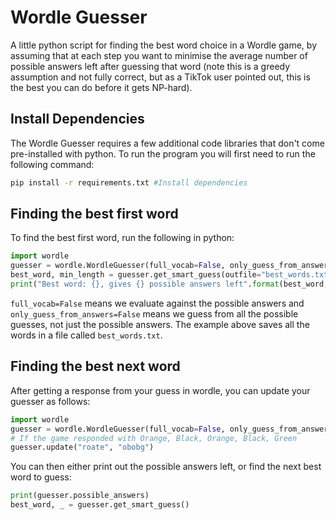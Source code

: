# Wordle Guesser
A little python script for finding the best word choice in a Wordle game, by assuming that at each step you want to minimise the average number of possible answers left after guessing that word (note this is a greedy assumption and not fully correct, but as a TikTok user pointed out, this is the best you can do before it gets NP-hard).

## Install Dependencies

The Wordle Guesser requires a few additional code libraries that don't come pre-installed with python. To run the program you will first need to run the following command:

```bash
pip install -r requirements.txt #Install dependencies
```

## Finding the best first word

To find the best first word, run the following in python:
```python
import wordle
guesser = wordle.WordleGuesser(full_vocab=False, only_guess_from_answers=False)
best_word, min_length = guesser.get_smart_guess(outfile="best_words.txt", verbose=True)
print("Best word: {}, gives {} possible answers left".format(best_word, min_length))
```

`full_vocab=False` means we evaluate against the possible answers and `only_guess_from_answers=False` means we guess from all the possible guesses, not just the possible answers. The example above saves all the words in a file called `best_words.txt`.

## Finding the best next word

After getting a response from your guess in wordle, you can update your guesser as follows:
```python
import wordle
guesser = wordle.WordleGuesser(full_vocab=False, only_guess_from_answers=False)
# If the game responded with Orange, Black, Orange, Black, Green
guesser.update("roate", "obobg")
```

You can then either print out the possible answers left, or find the next best word to guess:
```python
print(guesser.possible_answers)
best_word, _ = guesser.get_smart_guess()
```


